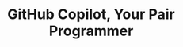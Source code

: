 ---
title: 'GitHub Copilot, Your Pair Programmer'
description: GitHub Copilot knows Ballerina. Why do all the work? Let Copilot do at least half of it.
image: 'images/github-copilot.jpeg'
---